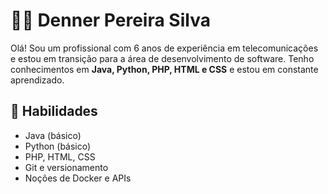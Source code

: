 # 👨‍💻 Denner Pereira Silva

Olá! Sou um profissional com 6 anos de experiência em telecomunicações e estou em transição para a área de desenvolvimento de software. Tenho conhecimentos em **Java, Python, PHP, HTML e CSS** e estou em constante aprendizado.

## 🚀 Habilidades
- Java (básico)
- Python (básico)
- PHP, HTML, CSS
- Git e versionamento
- Noções de Docker e APIs
